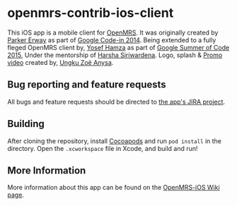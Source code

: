 openmrs-contrib-ios-client
===========

This iOS app is a mobile client for [OpenMRS](http://openmrs.org/). It was originally created by [Parker Erway](https://github.com/Undo1) as part of [Google Code-in 2014](https://issues.openmrs.org/browse/GCI-18). Being extended to a fully fleged OpenMRS client by, [Yosef Hamza](https://github.com/yousefhamza) as part of [Google Summer of Code 2015](https://wiki.openmrs.org/display/projects/OpenMRS+iOS+Client+Extensions), Under the mentorship of [Harsha Siriwardena](https://github.com/harshadura). Logo, splash & [Promo video](https://www.youtube.com/watch?v=R8GsgtoXMgQ) created by, [Ungku Zoë Anysa](https://github.com/uzanysa).

Bug reporting and feature requests
-------

All bugs and feature requests should be directed to [the app's JIRA project](https://issues.openmrs.org/browse/IOS).

Building
-------

After cloning the repository, install [Cocoapods](http://cocoapods.org/) and run `pod install` in the directory. Open the `.xcworkspace` file in Xcode, and build and run!

More Information
----------------

More information about this app can be found on the [OpenMRS-iOS Wiki page](https://wiki.openmrs.org/display/docs/OpenMRS+iOS+Client).

